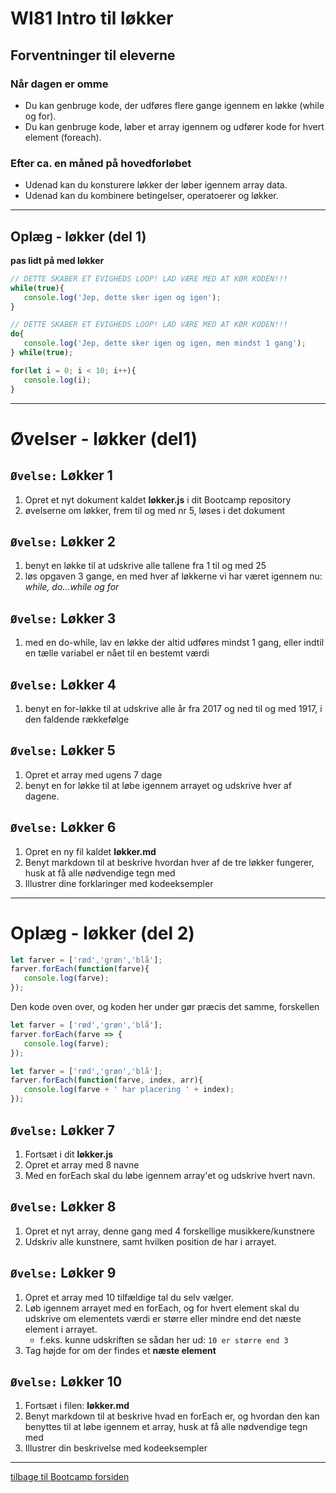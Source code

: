 # WI81 Intro til løkker

## Forventninger til eleverne

### Når dagen er omme
* Du kan genbruge kode, der udføres flere gange igennem en løkke (while og for).
* Du kan genbruge kode, løber et array igennem og udfører kode for hvert element (foreach).

### Efter ca. en måned på hovedforløbet
* Udenad kan du konsturere løkker der løber igennem array data.
* Udenad kan du kombinere betingelser, operatoerer og løkker.

---

## Oplæg - løkker (del 1)
**pas lidt på med løkker** 
```javascript
// DETTE SKABER ET EVIGHEDS LOOP! LAD VÆRE MED AT KØR KODEN!!!
while(true){
   console.log('Jep, dette sker igen og igen');
}
```


```javascript
// DETTE SKABER ET EVIGHEDS LOOP! LAD VÆRE MED AT KØR KODEN!!!
do{
   console.log('Jep, dette sker igen og igen, men mindst 1 gang');
} while(true);

```


```javascript
for(let i = 0; i < 10; i++){
   console.log(i);
}
```


---

# Øvelser - løkker (del1)

## ```Øvelse:``` Løkker 1
1. Opret et nyt dokument kaldet **løkker.js** i dit Bootcamp repository
1. øvelserne om løkker, frem til og med nr 5, løses i det dokument




## ```Øvelse:``` Løkker 2
1. benyt en løkke til at udskrive alle tallene fra 1 til og med 25
1. løs opgaven 3 gange, en med hver af løkkerne vi har været igennem nu: _while, do...while og for_



## ```Øvelse:``` Løkker 3
1. med en do-while, lav en løkke der altid udføres mindst 1 gang, eller indtil en tælle variabel er nået til en bestemt værdi



## ```Øvelse:``` Løkker 4
1. benyt en for-løkke til at udskrive alle år fra 2017 og ned til og med 1917, i den faldende rækkefølge



## ```Øvelse:``` Løkker 5
1. Opret et array med ugens 7 dage
1. benyt en for løkke til at løbe igennem arrayet og udskrive hver af dagene.



## ```Øvelse:``` Løkker 6
1. Opret en ny fil kaldet **løkker.md**
1. Benyt markdown til at beskrive hvordan hver af de tre løkker fungerer, husk at få alle nødvendige tegn med
1. Illustrer dine forklaringer med kodeeksempler

---


# Oplæg - løkker (del 2)
```javascript
let farver = ['rød','grøn','blå'];
farver.forEach(function(farve){
   console.log(farve);
});
```
Den kode oven over, og koden her under gør præcis det samme, forskellen 
```javascript
let farver = ['rød','grøn','blå'];
farver.forEach(farve => {
   console.log(farve);
});
```


```javascript
let farver = ['rød','grøn','blå'];
farver.forEach(function(farve, index, arr){
   console.log(farve + ' har placering ' + index);
});
```


## ```Øvelse:``` Løkker 7
1. Fortsæt i dit **løkker.js** 
1. Opret et array med 8 navne
1. Med en forEach skal du løbe igennem array'et og udskrive hvert navn.



## ```Øvelse:``` Løkker 8
1. Opret et nyt array, denne gang med 4 forskellige musikkere/kunstnere
1. Udskriv alle kunstnere, samt hvilken position de har i arrayet.



## ```Øvelse:``` Løkker 9
1. Opret et array med 10 tilfældige tal du selv vælger.
1. Løb igennem arrayet med en forEach, og for hvert element skal du udskrive om elementets værdi er større eller mindre end det næste element i arrayet.
   * f.eks. kunne udskriften se sådan her ud: `10 er større end 3`
1. Tag højde for om der findes et **næste element** 



## ```Øvelse:``` Løkker 10
1. Fortsæt i filen: **løkker.md**
1. Benyt markdown til at beskrive hvad en forEach er, og hvordan den kan benyttes til at løbe igennem et array, husk at få alle nødvendige tegn med
1. Illustrer din beskrivelse med kodeeksempler

---


[tilbage til Bootcamp forsiden](README.md)